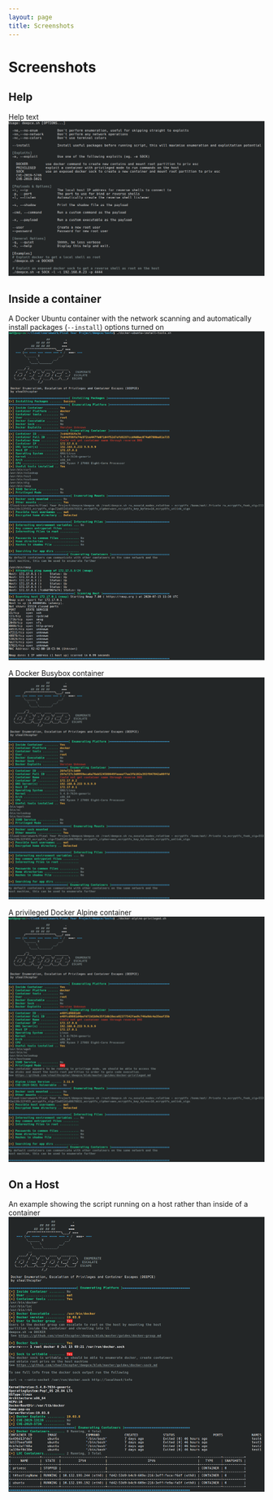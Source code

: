 ```yaml
---
layout: page
title: Screenshots
---
```


# Screenshots

## Help
Help text
![help](images/help.png "Help")

## Inside a container
A Docker Ubuntu container with the network scanning and automatically install packages (`--install`) options turned on 
![install](images/ubuntu-install-tools.png "Install")

A Docker Busybox container
![busybox](images/busybox.png "Busybox")

A privileged Docker Alpine container
![alpine-privileged](images/alpine-privileged.png "alpine-privileged")

## On a Host
An example showing the script running on a host rather than inside of a container
![screenshot4](images/host.png "Screenshot 4")